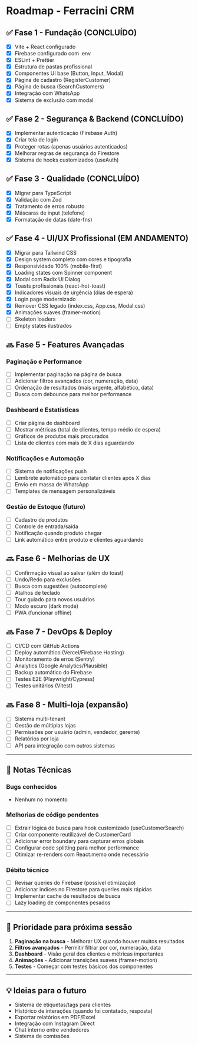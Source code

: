 # Roadmap - Ferracini CRM

## ✅ Fase 1 - Fundação (CONCLUÍDO)

- [x] Vite + React configurado
- [x] Firebase configurado com .env
- [x] ESLint + Prettier
- [x] Estrutura de pastas profissional
- [x] Componentes UI base (Button, Input, Modal)
- [x] Página de cadastro (RegisterCustomer)
- [x] Página de busca (SearchCustomers)
- [x] Integração com WhatsApp
- [x] Sistema de exclusão com modal

## ✅ Fase 2 - Segurança & Backend (CONCLUÍDO)

- [x] Implementar autenticação (Firebase Auth)
- [x] Criar tela de login
- [x] Proteger rotas (apenas usuários autenticados)
- [x] Melhorar regras de segurança do Firestore
- [x] Sistema de hooks customizados (useAuth)

## ✅ Fase 3 - Qualidade (CONCLUÍDO)

- [x] Migrar para TypeScript
- [x] Validação com Zod
- [x] Tratamento de erros robusto
- [x] Máscaras de input (telefone)
- [x] Formatação de datas (date-fns)

## ✅ Fase 4 - UI/UX Profissional (EM ANDAMENTO)

- [x] Migrar para Tailwind CSS
- [x] Design system completo com cores e tipografia
- [x] Responsividade 100% (mobile-first)
- [x] Loading states com Spinner component
- [x] Modal com Radix UI Dialog
- [x] Toasts profissionais (react-hot-toast)
- [x] Indicadores visuais de urgência (dias de espera)
- [x] Login page modernizado
- [x] Remover CSS legado (index.css, App.css, Modal.css)
- [x] Animações suaves (framer-motion)
- [ ] Skeleton loaders
- [ ] Empty states ilustrados

## 🔜 Fase 5 - Features Avançadas

### Paginação e Performance

- [ ] Implementar paginação na página de busca
- [ ] Adicionar filtros avançados (cor, numeração, data)
- [ ] Ordenação de resultados (mais urgente, alfabético, data)
- [ ] Busca com debounce para melhor performance

### Dashboard e Estatísticas

- [ ] Criar página de dashboard
- [ ] Mostrar métricas (total de clientes, tempo médio de espera)
- [ ] Gráficos de produtos mais procurados
- [ ] Lista de clientes com mais de X dias aguardando

### Notificações e Automação

- [ ] Sistema de notificações push
- [ ] Lembrete automático para contatar clientes após X dias
- [ ] Envio em massa de WhatsApp
- [ ] Templates de mensagem personalizáveis

### Gestão de Estoque (futuro)

- [ ] Cadastro de produtos
- [ ] Controle de entrada/saída
- [ ] Notificação quando produto chegar
- [ ] Link automático entre produto e clientes aguardando

## 🔜 Fase 6 - Melhorias de UX

- [ ] Confirmação visual ao salvar (além do toast)
- [ ] Undo/Redo para exclusões
- [ ] Busca com sugestões (autocomplete)
- [ ] Atalhos de teclado
- [ ] Tour guiado para novos usuários
- [ ] Modo escuro (dark mode)
- [ ] PWA (funcionar offline)

## 🔜 Fase 7 - DevOps & Deploy

- [ ] CI/CD com GitHub Actions
- [ ] Deploy automático (Vercel/Firebase Hosting)
- [ ] Monitoramento de erros (Sentry)
- [ ] Analytics (Google Analytics/Plausible)
- [ ] Backup automático do Firebase
- [ ] Testes E2E (Playwright/Cypress)
- [ ] Testes unitários (Vitest)

## 🔜 Fase 8 - Multi-loja (expansão)

- [ ] Sistema multi-tenant
- [ ] Gestão de múltiplas lojas
- [ ] Permissões por usuário (admin, vendedor, gerente)
- [ ] Relatórios por loja
- [ ] API para integração com outros sistemas

---

## 📝 Notas Técnicas

### Bugs conhecidos

- Nenhum no momento

### Melhorias de código pendentes

- [ ] Extrair lógica de busca para hook customizado (useCustomerSearch)
- [ ] Criar componente reutilizável de CustomerCard
- [ ] Adicionar error boundary para capturar erros globais
- [ ] Configurar code splitting para melhor performance
- [ ] Otimizar re-renders com React.memo onde necessário

### Débito técnico

- [ ] Revisar queries do Firebase (possível otimização)
- [ ] Adicionar indices no Firestore para queries mais rápidas
- [ ] Implementar cache de resultados de busca
- [ ] Lazy loading de componentes pesados

---

## 🎯 Prioridade para próxima sessão

1. **Paginação na busca** - Melhorar UX quando houver muitos resultados
2. **Filtros avançados** - Permitir filtrar por cor, numeração, data
3. **Dashboard** - Visão geral dos clientes e métricas importantes
4. **Animações** - Adicionar transições suaves (framer-motion)
5. **Testes** - Começar com testes básicos dos componentes

---

## 💡 Ideias para o futuro

- Sistema de etiquetas/tags para clientes
- Histórico de interações (quando foi contatado, resposta)
- Exportar relatórios em PDF/Excel
- Integração com Instagram Direct
- Chat interno entre vendedores
- Sistema de comissões
